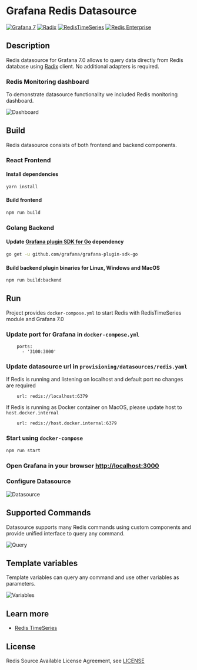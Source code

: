 # Grafana Redis Datasource

[![Grafana 7](https://img.shields.io/badge/Grafana-7-red)](https://www.grafana.com)
[![Radix](https://img.shields.io/badge/Radix-powered-blue)](https://github.com/mediocregopher/radix)
[![RedisTimeSeries](https://img.shields.io/badge/RedisTimeSeries-inspired-yellowgreen)](https://oss.redislabs.com/redistimeseries/)
[![Redis Enterprise](https://img.shields.io/badge/Redis%20Enterprise-supported-orange)](https://redislabs.com/redis-enterprise/)

## Description

Redis datasource for Grafana 7.0 allows to query data directly from Redis database using [Radix](https://github.com/mediocregopher/radix) client. No additional adapters is required.

### Redis Monitoring dashboard

To demonstrate datasource functionality we included Redis monitoring dashboard.

![Dashboard](https://github.com/RedisTimeSeries/grafana-redis-datasource/blob/master/images/redis-dashboard.png)

## Build

Redis datasource consists of both frontend and backend components.

### React Frontend

#### Install dependencies

```bash
yarn install
```

#### Build frontend

```bash
npm run build
```

### Golang Backend

#### Update [Grafana plugin SDK for Go](https://grafana.com/docs/grafana/latest/developers/plugins/backend/grafana-plugin-sdk-for-go/) dependency

```bash
go get -u github.com/grafana/grafana-plugin-sdk-go
```

#### Build backend plugin binaries for Linux, Windows and MacOS

```bash
npm run build:backend
```

## Run

Project provides `docker-compose.yml` to start Redis with RedisTimeSeries module and Grafana 7.0

### Update port for Grafana in `docker-compose.yml`

```
    ports:
      - '3100:3000'
```

### Update datasource url in `provisioning/datasources/redis.yaml`

If Redis is running and listening on localhost and default port no changes are required

```
    url: redis://localhost:6379
```

If Redis is running as Docker container on MacOS, please update host to `host.docker.internal`

```
    url: redis://host.docker.internal:6379
```

### Start using `docker-compose`

```bash
npm run start
```

### Open Grafana in your browser [http://localhost:3000](http://localhost:3000)

### Configure Datasource

![Datasource](https://github.com/RedisTimeSeries/grafana-redis-datasource/blob/master/images/datasource.png)

## Supported Commands

Datasource supports many Redis commands using custom components and provide unified interface to query any command.

![Query](https://github.com/RedisTimeSeries/grafana-redis-datasource/blob/master/images/query.png)

## Template variables

Template variables can query any command and use other variables as parameters.

![Variables](https://github.com/RedisTimeSeries/grafana-redis-datasource/blob/master/images/variables.png)

## Learn more

- [Redis TimeSeries](https://oss.redislabs.com/redistimeseries/)

## License
Redis Source Available License Agreement, see [LICENSE](LICENSE)
